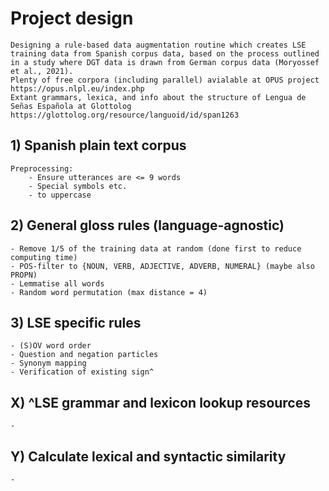 # Project design
    Designing a rule-based data augmentation routine which creates LSE training data from Spanish corpus data, based on the process outlined in a study where DGT data is drawn from German corpus data (Moryossef et al., 2021).
    Plenty of free corpora (including parallel) avialable at OPUS project https://opus.nlpl.eu/index.php
    Extant grammars, lexica, and info about the structure of Lengua de Señas Española at Glottolog https://glottolog.org/resource/languoid/id/span1263

## 1) Spanish plain text corpus
    Preprocessing:
        - Ensure utterances are <= 9 words
        - Special symbols etc.
        - to uppercase

## 2) General gloss rules (language-agnostic)
    - Remove 1/5 of the training data at random (done first to reduce computing time)
    - POS-filter to {NOUN, VERB, ADJECTIVE, ADVERB, NUMERAL} (maybe also PROPN)
    - Lemmatise all words
    - Random word permutation (max distance = 4)

## 3) LSE specific rules
    - (S)OV word order
    - Question and negation particles
    - Synonym mapping
    - Verification of existing sign^

## X) ^LSE grammar and lexicon lookup resources
    - 

## Y) Calculate lexical and syntactic similarity
    -

